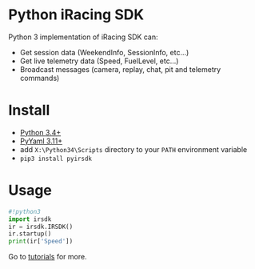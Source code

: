 # Python iRacing SDK

Python 3 implementation of iRacing SDK can:

- Get session data (WeekendInfo, SessionInfo, etc...)
- Get live telemetry data (Speed, FuelLevel, etc...)
- Broadcast messages (camera, replay, chat, pit and telemetry commands)

# Install

- [Python 3.4+](https://www.python.org/downloads/)
- [PyYaml 3.11+](http://www.lfd.uci.edu/~gohlke/pythonlibs/#pyyaml)
- add `X:\Python34\Scripts` directory to your `PATH` environment variable
- `pip3 install pyirsdk`

# Usage

```python
#!python3
import irsdk
ir = irsdk.IRSDK()
ir.startup()
print(ir['Speed'])
```

Go to [tutorials](tutorials) for more.
